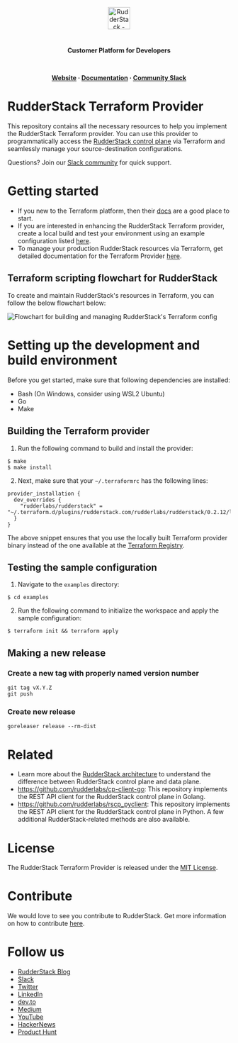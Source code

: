 <p align="center"><a href="https://rudderstack.com"><img src="https://user-images.githubusercontent.com/59817155/126267034-ae9870b7-9137-4f45-be65-d621b055a972.png" alt="RudderStack - Customer Data Platform for Developers" height="50"/></a></p>
<h1 align="center"></h1>
<p align="center"><b>Customer Platform for Developers</b></p>
<br/>

<p align="center">
  <b>
    <a href="https://rudderstack.com">Website</a>
    ·
    <a href="https://rudderstack.com/docs/stream-sources/rudderstack-sdk-integration-guides/rudderstack-javascript-sdk/">Documentation</a>
    ·
    <a href="https://rudderstack.com/join-rudderstack-slack-community">Community Slack</a>
  </b>
</p>


# RudderStack Terraform Provider

This repository contains all the necessary resources to help you implement the RudderStack Terraform provider. You can use this provider to programmatically access the [RudderStack control plane](https://www.rudderstack.com/docs/get-started/rudderstack-architecture/#control-plane) via Terraform and seamlessly manage your source-destination configurations.

Questions? Join our [Slack community](https://resources.rudderstack.com/join-rudderstack-slack) for quick support.

# Getting started

- If you new to the Terraform platform, then their [docs](https://www.terraform.io/intro) are a good place to start.
- If you are interested in enhancing the RudderStack Terraform provider, create a local build and test your environment using an example configuration listed [here](#example).
- To manage your production RudderStack resources via Terraform, get detailed documentation for the Terraform Provider [here](docs/index.md).

## Terraform scripting flowchart for RudderStack

To create and maintain RudderStack's resources in Terraform, you can follow the below flowchart below:

![Flowchart for building and managing RudderStack's Terraform config](docs/TerraformScriptingForRudderStackFlowchart.png)

<a id="example"></a>
# Setting up the development and build environment

Before you get started, make sure that following dependencies are installed:

- Bash (On Windows, consider using WSL2 Ubuntu) 
- Go
- Make

## Building the Terraform provider

1. Run the following command to build and install the provider:

```shell
$ make
$ make install
```

2. Next, make sure that your `~/.terraformrc` has the following lines: 

```
provider_installation {
  dev_overrides {
    "rudderlabs/rudderstack" = "~/.terraform.d/plugins/rudderstack.com/rudderlabs/rudderstack/0.2.12/linux_amd64/"
  }
}
```

The above snippet ensures that you use the locally built Terraform provider binary instead of the one available at the [Terraform Registry](https://registry.terraform.io).

## Testing the sample configuration

1. Navigate to the `examples` directory: 

```shell
$ cd examples
```

2. Run the following command to initialize the workspace and apply the sample configuration:

```shell
$ terraform init && terraform apply
```

## Making a new release

### Create a new tag with properly named version number

``` shell
git tag vX.Y.Z
git push
```

### Create new release

``` shell
goreleaser release --rm-dist
``` 

# Related

- Learn more about the [RudderStack architecture](https://www.rudderstack.com/docs/get-started/rudderstack-architecture/) to understand the difference between RudderStack control plane and data plane.
- https://github.com/rudderlabs/cp-client-go: This repository implements the REST API client for the RudderStack control plane in Golang.
- https://github.com/rudderlabs/rscp_pyclient: This repository implements the REST API client for the RudderStack control plane in Python. A few additional RudderStack-related methods are also available.

<!--
   1) https://github.com/rudderlabs/segment-migrator : Source code for segment migrator web app. Helps migrate from
      Segment to RudderStack.
   1) http://segment-migrator.dev-rudder.rudderlabs.com/ : If you are trying to migrate from Segment to RudderStack, you can use this web app to migrate. 
-->
# License

The RudderStack Terraform Provider is released under the [MIT License][mit_license].

# Contribute

We would love to see you contribute to RudderStack. Get more information on how to contribute [here](CONTRIBUTING.md).

# Follow us

- [RudderStack Blog][rudderstack-blog]
- [Slack][slack]
- [Twitter][twitter]
- [LinkedIn][linkedin]
- [dev.to][devto]
- [Medium][medium]
- [YouTube][youtube]
- [HackerNews][hackernews]
- [Product Hunt][producthunt]

<!----variables---->

[slack]: https://resources.rudderstack.com/join-rudderstack-slack
[twitter]: https://twitter.com/rudderstack
[linkedin]: https://www.linkedin.com/company/rudderlabs/
[devto]: https://dev.to/rudderstack
[medium]: https://rudderstack.medium.com/
[youtube]: https://www.youtube.com/channel/UCgV-B77bV_-LOmKYHw8jvBw
[rudderstack-blog]: https://rudderstack.com/blog/
[hackernews]: https://news.ycombinator.com/item?id=21081756
[producthunt]: https://www.producthunt.com/posts/rudderstack
[mit_license]: https://opensource.org/licenses/MIT
[agplv3_license]: https://www.gnu.org/licenses/agpl-3.0-standalone.html
[sspl_license]: https://www.mongodb.com/licensing/server-side-public-license
[config-generator]: https://github.com/rudderlabs/config-generator
[config-generator-section]: https://github.com/rudderlabs/rudder-server/blob/master/README.md#rudderstack-config-generator
[rudder-logo]: https://repository-images.githubusercontent.com/197743848/b352c900-dbc8-11e9-9d45-4deb9274101f

